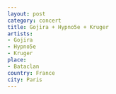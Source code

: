 ```yaml
---
layout: post
category: concert
title: Gojira + Hypno5e + Kruger
artists: 
- Gojira
- Hypno5e
- Kruger
place: 
- Bataclan
country: France
city: Paris
---
```


